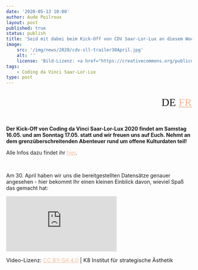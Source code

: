 ```yaml
---
date: '2020-05-13 10:00'
author: Aude Poilroux
layout: post
published: true
status: publish
title: 'Seid mit dabei beim Kick-Off von CDV Saar-Lor-Lux an diesem Wochenende!'
image:
    src: '/img/news/2020/cdv-sll-trailer30April.jpg'
    alt: ''
    license: 'Bild-Lizenz: <a href="https://creativecommons.org/publicdomain/zero/1.0/deed.de" target="_blank" style="color: #f2bb9b;">CC0 1.0</a>'
tags:
    - Coding da Vinci Saar-Lor-Lux
type: post
---
```

<!-- Sprache -->
<div class="row">
	<div class="col-lg-2 col-lg-offset-10">
   		<p style="margin-bottom:15px; font-family:Archive; font-size: 22pt; text-align: right;">DE <a href="../../05/13/cdv-sll-seid_mit_dabei_fr.html" style="color: #f2bb9b;">FR</a></p>
 	</div>
</div>

<!-- Post -->
<br/>
<p><b>Der Kick-Off von Coding da Vinci Saar-Lor-Lux 2020 findet am Samstag 16.05. und am Sonntag 17.05. statt und wir freuen uns auf Euch. Nehmt an dem grenzüberschreitenden Abenteuer rund um offene Kulturdaten teil!</b></p>

<p>Alle Infos dazu findet ihr <a href="{{ site.baseurl }}events/saar-lor-lux/kick-off/" target="_blank" style="color: #f2bb9b;">hier</a>.</p>
<br/>
<p>Am 30. April haben wir uns die bereitgestellten Datensätze genauer angesehen - hier bekommt Ihr einen kleinen Einblick davon, wieviel Spaß das gemacht hat:</p>


<iframe src="https://player.vimeo.com/video/417729866" class="vimeo2" frameborder="0" allow="fullscreen" allowfullscreen></iframe>
<p style="font-size: 11pt">
	Video-Lizenz: <a href="https://creativecommons.org/licenses/by-sa/4.0/deed.de" target="_blank" style="color: #f2bb9b;">CC BY-SA 4.0</a> | K8 Institut für strategische Ästhetik
</p>
